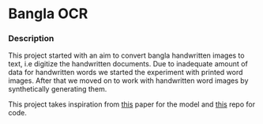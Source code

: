 # Bangla OCR
### Description
This project started with an aim to convert bangla handwritten images to text, i.e digitize the handwritten documents. Due to inadequate amount of data for handwritten words we started the experiment with printed word images. After that we moved on to work with  handwritten word images by synthetically generating them.  


This project takes inspiration from [this](https://arxiv.org/abs/1507.05717) paper for the model and [this](https://github.com/meijieru/crnn.pytorch) repo for code.